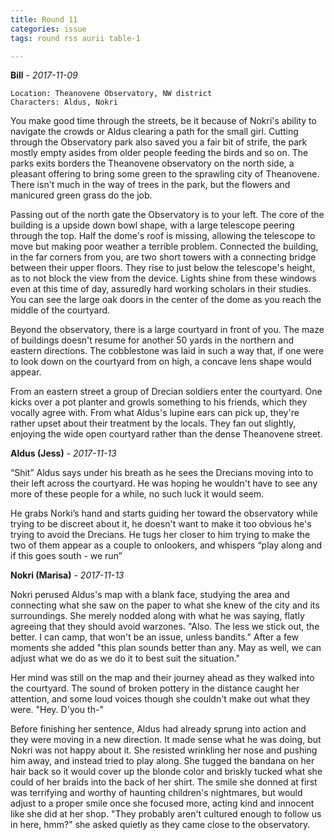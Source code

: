 ```yaml
---
title: Round 11
categories: issue
tags: round rss aurii table-1

---
```


**Bill** - *2017-11-09*

```
Location: Theanovene Observatory, NW district
Characters: Aldus, Nokri
```

You make good time through the streets, be it because of Nokri's ability to navigate the crowds or Aldus clearing a path for the small girl. Cutting through the Observatory park also saved you a fair bit of strife, the park mostly empty asides from older people feeding the birds and so on. The parks exits borders the Theanovene observatory on the north side, a pleasant offering to bring some green to the sprawling city of Theanovene. There isn't much in the way of trees in the park, but the flowers and manicured green grass do the job. 

Passing out of the north gate the Observatory is to your left. The core of the building is a upside down bowl shape, with a large telescope peering through the top. Half the dome's roof is missing, allowing the telescope to move but making poor weather a terrible problem. Connected the building, in the far corners from you, are two short towers with a connecting bridge between their upper floors. They rise to just below the telescope's height, as to not block the view from the device. Lights shine from these windows even at this time of day, assuredly hard working scholars in their studies. You can see the large oak doors in the center of the dome as you reach the middle of the courtyard. 

Beyond the observatory, there is a large courtyard in front of you. The maze of buildings doesn't resume for another 50 yards in the northern and eastern directions. The cobblestone was laid in such a way that, if one were to look down on the courtyard from on high, a concave lens shape would appear. 

From an eastern street a group of Drecian soldiers enter the courtyard. One kicks over a pot planter and growls something to his friends, which they vocally agree with. From what Aldus's lupine ears can pick up, they're rather upset about their treatment by the locals. They fan out slightly, enjoying the wide open courtyard rather than the dense Theanovene street.

**Aldus (Jess)** - *2017-11-13*

“Shit” Aldus says under his breath as he sees the Drecians moving into to their left across the courtyard. He was hoping he wouldn't have to see any more of these people for a while, no such luck it would seem. 


He grabs Norki’s hand and starts guiding her toward the observatory while trying to be discreet about it, he doesn't want to make it too obvious he's trying to avoid the Drecians. He tugs her closer to him trying to make the two of them appear as a couple to onlookers, and whispers “play along and if this goes south - we run”

**Nokri (Marisa)** - *2017-11-13*

Nokri perused Aldus's map with a blank face, studying the area and connecting what she saw on the paper to what she knew of the city and its surroundings.  She merely nodded along with what he was saying, flatly agreeing that they should avoid warzones. "Also. The less we stick out, the better. I can camp, that won't be an issue, unless bandits."  After a few moments she added "this plan sounds better than any. May as well, we can adjust what we do as we do it to best suit the situation."

Her mind was still on the map and their journey ahead as they walked into the courtyard. The sound of broken pottery in the distance caught her attention, and some loud voices though she couldn't make out what they were. "Hey. D'you th-"

Before finishing her sentence, Aldus had already sprung into action and they were moving in a new direction. It made sense what he was doing, but Nokri was not happy about it. She resisted wrinkling her nose and pushing him away, and instead tried to play along. She tugged the bandana on her hair back so it would cover up the blonde color and briskly tucked what she could of her braids into the back of her shirt. The smile she donned at first was terrifying and worthy of haunting children's nightmares, but would adjust to a proper smile once she focused more, acting kind and innocent like she did at her shop. "They probably aren't cultured enough to follow us in here, hmm?" she asked quietly as they came close to the observatory.



<!-- re.findall('a.*?(?=a|$)', t+'x') -->